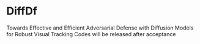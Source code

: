 # DiffDf
Towards Effective and Efficient Adversarial Defense with Diffusion Models for Robust Visual Tracking
Codes will be released after acceptance
